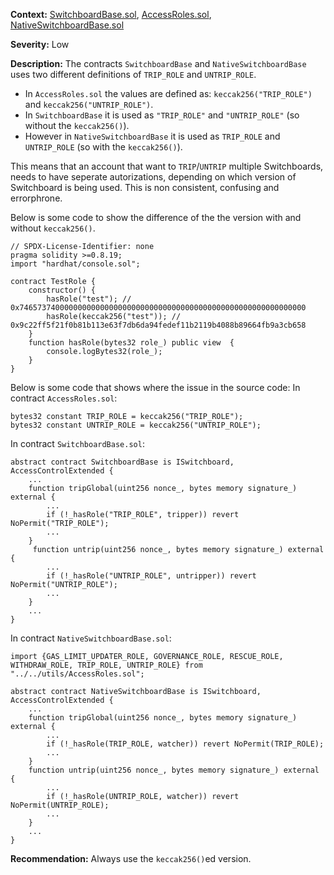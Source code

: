 **Context:**  [SwitchboardBase.sol](https://github.com/SocketDotTech/socket-DL/blob/master/contracts/switchboard/default-switchboards/SwitchboardBase.sol), [AccessRoles.sol](https://github.com/SocketDotTech/socket-DL/blob/master/contracts/utils/AccessRoles.sol), [NativeSwitchboardBase.sol](https://github.com/SocketDotTech/socket-DL/blob/master/contracts/switchboard/native/NativeSwitchboardBase.sol)

**Severity:** Low

**Description:**
The contracts `SwitchboardBase` and `NativeSwitchboardBase` uses two different definitions of `TRIP_ROLE` and `UNTRIP_ROLE`.

- In `AccessRoles.sol` the values are defined as: `keccak256("TRIP_ROLE")` and `keccak256("UNTRIP_ROLE")`.
- In `SwitchboardBase` it is used as `"TRIP_ROLE"` and `"UNTRIP_ROLE"` (so without the `keccak256()`).
- However in `NativeSwitchboardBase` it is used as `TRIP_ROLE` and `UNTRIP_ROLE` (so with the `keccak256()`).

This means that an account that want to `TRIP`/`UNTRIP` multiple Switchboards, needs to have seperate autorizations, depending on which version of Switchboard is being used. This is non consistent, confusing and errorphrone.

Below is some code to show the difference of the the version with and without `keccak256()`.
```solidity
// SPDX-License-Identifier: none
pragma solidity >=0.8.19;
import "hardhat/console.sol"; 

contract TestRole {
    constructor() {
        hasRole("test"); // 0x7465737400000000000000000000000000000000000000000000000000000000
        hasRole(keccak256("test")); // 0x9c22ff5f21f0b81b113e63f7db6da94fedef11b2119b4088b89664fb9a3cb658
    }
    function hasRole(bytes32 role_) public view  {
        console.logBytes32(role_);
    }
}
```

Below is some code that shows where the issue in the source code:
In contract `AccessRoles.sol`:
```solidity
bytes32 constant TRIP_ROLE = keccak256("TRIP_ROLE");
bytes32 constant UNTRIP_ROLE = keccak256("UNTRIP_ROLE");
```

In contract `SwitchboardBase.sol`:

```solidity
abstract contract SwitchboardBase is ISwitchboard, AccessControlExtended {
    ...
    function tripGlobal(uint256 nonce_, bytes memory signature_) external {
        ...
        if (!_hasRole("TRIP_ROLE", tripper)) revert NoPermit("TRIP_ROLE");
        ...
    }
     function untrip(uint256 nonce_, bytes memory signature_) external {
        ...
        if (!_hasRole("UNTRIP_ROLE", untripper)) revert NoPermit("UNTRIP_ROLE");
        ...
    }
    ...
}
```
In contract `NativeSwitchboardBase.sol`:
```solidity
import {GAS_LIMIT_UPDATER_ROLE, GOVERNANCE_ROLE, RESCUE_ROLE, WITHDRAW_ROLE, TRIP_ROLE, UNTRIP_ROLE} from "../../utils/AccessRoles.sol";
 
abstract contract NativeSwitchboardBase is ISwitchboard, AccessControlExtended {
    ...
    function tripGlobal(uint256 nonce_, bytes memory signature_) external {
        ...
        if (!_hasRole(TRIP_ROLE, watcher)) revert NoPermit(TRIP_ROLE);
        ...
    }
    function untrip(uint256 nonce_, bytes memory signature_) external {
        ...
        if (!_hasRole(UNTRIP_ROLE, watcher)) revert NoPermit(UNTRIP_ROLE);
        ...
    }
    ...
}
```

**Recommendation:**
Always use the `keccak256()`ed version.
